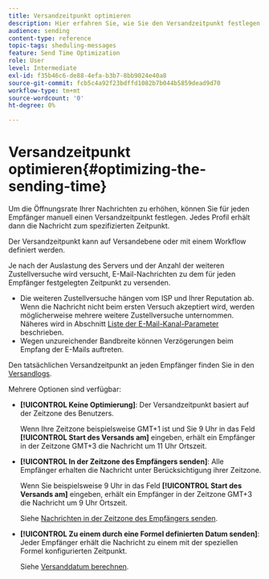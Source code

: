 ```yaml
---
title: Versandzeitpunkt optimieren
description: Hier erfahren Sie, wie Sie den Versandzeitpunkt festlegen und die Öffnungsrate Ihrer Nachrichten verbessern.
audience: sending
content-type: reference
topic-tags: sheduling-messages
feature: Send Time Optimization
role: User
level: Intermediate
exl-id: f35b46c6-de88-4efa-b3b7-8bb9024e40a8
source-git-commit: fcb5c4a92f23bdffd1082b7b044b5859dead9d70
workflow-type: tm+mt
source-wordcount: '0'
ht-degree: 0%

---
```


# Versandzeitpunkt optimieren{#optimizing-the-sending-time}

Um die Öffnungsrate Ihrer Nachrichten zu erhöhen, können Sie für jeden Empfänger manuell einen Versandzeitpunkt festlegen. Jedes Profil erhält dann die Nachricht zum spezifizierten Zeitpunkt.

Der Versandzeitpunkt kann auf Versandebene oder mit einem Workflow definiert werden.

Je nach der Auslastung des Servers und der Anzahl der weiteren Zustellversuche wird versucht, E-Mail-Nachrichten zu dem für jeden Empfänger festgelegten Zeitpunkt zu versenden.

* Die weiteren Zustellversuche hängen vom ISP und Ihrer Reputation ab. Wenn die Nachricht nicht beim ersten Versuch akzeptiert wird, werden möglicherweise mehrere weitere Zustellversuche unternommen. Näheres wird in Abschnitt [Liste der E-Mail-Kanal-Parameter](../../administration/using/configuring-email-channel.md) beschrieben.
* Wegen unzureichender Bandbreite können Verzögerungen beim Empfang der E-Mails auftreten.

Den tatsächlichen Versandzeitpunkt an jeden Empfänger finden Sie in den [Versandlogs](../../sending/using/monitoring-a-delivery.md#sending-logs).

Mehrere Optionen sind verfügbar:

* **[!UICONTROL Keine Optimierung]**: Der Versandzeitpunkt basiert auf der Zeitzone des Benutzers.

  Wenn Ihre Zeitzone beispielsweise GMT+1 ist und Sie 9 Uhr in das Feld **[!UICONTROL Start des Versands am]** eingeben, erhält ein Empfänger in der Zeitzone GMT+3 die Nachricht um 11 Uhr Ortszeit.

* **[!UICONTROL In der Zeitzone des Empfängers senden]**: Alle Empfänger erhalten die Nachricht unter Berücksichtigung ihrer Zeitzone.

  Wenn Sie beispielsweise 9 Uhr in das Feld **[!UICONTROL Start des Versands am]** eingeben, erhält ein Empfänger in der Zeitzone GMT+3 die Nachricht um 9 Uhr Ortszeit.

  Siehe [Nachrichten in der Zeitzone des Empfängers senden](../../sending/using/sending-messages-at-the-recipient-s-time-zone.md).

* **[!UICONTROL Zu einem durch eine Formel definierten Datum senden]**: Jeder Empfänger erhält die Nachricht zu einem mit der speziellen Formel konfigurierten Zeitpunkt.

  Siehe [Versanddatum berechnen](../../sending/using/computing-the-sending-date.md).
